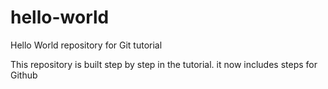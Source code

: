 # hello-world
Hello World repository for Git tutorial

This repository is built step by step in the tutorial.
it now includes steps for Github
